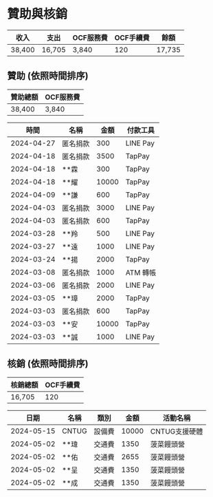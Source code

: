 # 贊助與核銷

|收入|支出|OCF服務費|OCF手續費|餘額|
|-|-|-|-|-|
|38,400|16,705|3,840|120|17,735

## 贊助 (依照時間排序)

|贊助總額|OCF服務費|
|-|-|
|38,400|3,840|

|時間|名稱|金額|付款工具|
|-|-|-|-|
|2024-04-27|匿名捐款|300|LINE Pay|
|2024-04-18|匿名捐款|3500|TapPay|
|2024-04-18|**霖|300|TapPay|
|2024-04-18|**耀|10000|TapPay|
|2024-04-09|**謙|600|TapPay|
|2024-04-03|匿名捐款|3000|LINE Pay|
|2024-04-03|匿名捐款|600|TapPay|
|2024-03-28|**羚|500|LINE Pay|
|2024-03-27|**遠|1000|LINE Pay|
|2024-03-24|**揚|2000|TapPay|
|2024-03-08|匿名捐款|1000|ATM 轉帳|
|2024-03-06|匿名捐款|2000|LINE Pay|
|2024-03-05|**璋|2000|TapPay|
|2024-03-03|匿名捐款|600|TapPay|
|2024-03-03|**安|10000|TapPay|
|2024-03-03|**誠|1000|LINE Pay|

## 核銷 (依照時間排序)

|核銷總額|OCF手續費|
|-|-|
|16,705|120|

|日期|名稱|類別|金額|活動名稱|
|-|-|-|-|-|
|2024-05-15|CNTUG|設備費|10000|CNTUG支援硬體|
|2024-05-02|**瑋|交通費|1350|菠菜饅頭營|
|2024-05-02|**佑|交通費|2655|菠菜饅頭營|
|2024-05-02|**呈|交通費|1350|菠菜饅頭營|
|2024-05-02|**成|交通費|1350|菠菜饅頭營|
